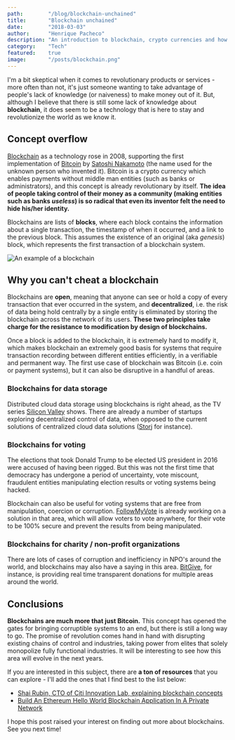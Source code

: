 ```yaml
---
path:        "/blog/blockchain-unchained"
title:       "Blockchain unchained"
date:        "2018-03-03"
author:      "Henrique Pacheco"
description: "An introduction to blockchain, crypto currencies and how they can change our lives."
category:    "Tech"
featured:    true
image:       "/posts/blockchain.png"
---
```


I'm a bit skeptical when it comes to revolutionary products or services - more often than not, it's just someone wanting to take advantage of people's lack of knowledge (or naiveness) to make money out of it. But, although I believe that there is still some lack of knowledge about **blockchain**, it does seem to be a technology that is here to stay and revolutionize the world as we know it.

## Concept overflow

[Blockchain][blockchain-link] as a technology rose in 2008, supporting the first implementation of [Bitcoin][bitcoin-link] by [Satoshi Nakamoto][satoshi-link] (the name used for the unknown person who invented it). Bitcoin is a crypto currency which enables payments without middle man entities (such as banks or administrators), and this concept is already revolutionary by itself. **The idea of people taking control of their money as a community (making entities such as banks *useless*) is so radical that even its inventor felt the need to hide his/her identity.**

Blockchains are lists of **blocks**, where each block contains the information about a single transaction, the timestamp of when it occurred, and a link to the previous block. This assumes the existence of an original (aka *genesis*) block, which represents the first transaction of a blockchain system.

![An example of a blockchain][img-blockchain-example]

## Why you can't cheat a blockchain

Blockchains are **open**, meaning that anyone can see or hold a copy of every transaction that ever occurred in the system, and **decentralized**, i.e. the risk of data being hold centrally by a single entity is eliminated by storing the blockchain across the network of its users. **These two principles take charge for the resistance to modification by design of blockchains.**

Once a block is added to the blockchain, it is extremely hard to modify it, which makes blockchain an extremely good basis for systems that require transaction recording between different entities efficiently, in a verifiable and permanent way. The first use case of blockchain was Bitcoin (i.e. coin or payment systems), but it can also be disruptive in a handful of areas.

### Blockchains for data storage

Distributed cloud data storage using blockchains is right ahead, as the TV series [Silicon Valley][silicon-valley-link] shows. There are already a number of startups exploring decentralized control of data, when opposed to the current solutions of centralized cloud data solutions ([Storj][storj-link] for instance).

### Blockchains for voting

The elections that took Donald Trump to be elected US president in 2016 were accused of having been rigged. But this was not the first time that democracy has undergone a period of uncertainty, vote miscount, fraudulent entities manipulating election results or voting systems being hacked.

Blockchain can also be useful for voting systems that are free from manipulation, coercion or corruption. [FollowMyVote][fmv-link] is already working on a solution in that area, which will allow voters to vote anywhere, for their vote to be 100% secure and prevent the results from being manipulated.

### Blockchains for charity / non-profit organizations

There are lots of cases of corruption and inefficiency in NPO's around the world, and blockchains may also have a saying in this area. [BitGive][bitgive-link], for instance, is providing real time transparent donations for multiple areas around the world.

## Conclusions

**Blockchains are much more that just Bitcoin.** This concept has opened the gates for bringing corruptible systems to an end, but there is still a long way to go. The promise of revolution comes hand in hand with disrupting existing chains of control and industries, taking power from elites that solely monopolize fully functional industries. It will be interesting to see how this area will evolve in the next years.

If you are interested in this subject, there are **a ton of resources** that you can explore - I'll add the ones that I find best to the list below:

* [Shai Rubin, CTO of Citi Innovation Lab, explaining blockchain concepts][shai-rubin-link]
* [Build An Ethereum Hello World Blockchain Application In A Private Network][ethereum-app-link]

I hope this post raised your interest on finding out more about blockchains. See you next time!

[satoshi-link]: https://en.wikipedia.org/wiki/Satoshi_Nakamoto
[bitcoin-link]: https://en.wikipedia.org/wiki/Bitcoin
[blockchain-link]: https://en.wikipedia.org/wiki/Blockchain
[silicon-valley-link]: http://www.imdb.com/title/tt2575988/
[storj-link]: https://storj.io/
[fmv-link]: https://followmyvote.com/
[bitgive-link]: https://www.bitgivefoundation.org/
[shai-rubin-link]: https://www.youtube.com/watch?v=93E_GzvpMA0
[ethereum-app-link]: https://www.youtube.com/watch?v=T3X7hfltr8c

[img-blockchain-example]: /posts/blockchain-example.png
